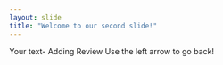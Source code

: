 ```yaml
---
layout: slide
title: "Welcome to our second slide!"
---
```

Your text- Adding Review
Use the left arrow to go back!
